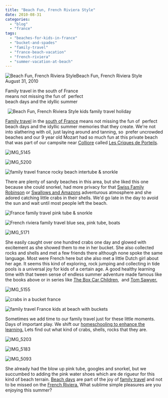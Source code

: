 ```yaml
---
title: "Beach Fun, French Riviera Style"
date: 2010-08-31
categories: 
  - "blog"
  - "france"
tags: 
  - "beaches-for-kids-in-france"
  - "bucket-and-spades"
  - "family-travel"
  - "france-beach-vacation"
  - "french-riviera"
  - "summer-vacation-at-beach"
---
```


 ![Beach Fun, French Riviera Style](https://pub-ac94b3f306b24c0dba4238943c97f2e1.r2.dev/6a00e5502a950788330133f34a66cb970b.jpg)Beach Fun, French Riviera Style  
August 31, 2010

Family travel in the south of France  
means not missing the fun of  perfect  
beach days and the idyllic summer

<!--more-->

  ![Beach Fun, French Riviera Style kids family travel holiday](https://pub-ac94b3f306b24c0dba4238943c97f2e1.r2.dev/6a00e5502a950788330134866eaa9e970c.jpg)  

[Family travel](https://pub-ac94b3f306b24c0dba4238943c97f2e1.r2.dev/2009/04/how-to-travel-the-world-as-a-digital-nomad-family.html) in the [south of France](https://pub-ac94b3f306b24c0dba4238943c97f2e1.r2.dev/2010/07/colliore-france-on-bastille-day-family-travel-pyrennees-catalonia-beautiful-village-on-the-med-sea.html) means not missing the fun of  perfect beach days and the idyllic summer memories that they create. We're not into slathering with oil, just laying around and tanning, so  prefer uncrowded beaches and our 9 year old Mozart had so much fun at this private beach that was part of our campsite near [Colliore](https://pub-ac94b3f306b24c0dba4238943c97f2e1.r2.dev/2010/07/colliore-france-on-bastille-day-family-travel-pyrennees-catalonia-beautiful-village-on-the-med-sea.html) called [Les Criques de Porteils](http://www.lescriques.com/).

![IMG_5145](https://pub-ac94b3f306b24c0dba4238943c97f2e1.r2.dev/6a00e5502a9507883301348690b1b9970c.jpg) 

![IMG_5200](https://pub-ac94b3f306b24c0dba4238943c97f2e1.r2.dev/6a00e5502a9507883301348690b2d2970c.jpg)

![family travel france rocky beach intertube & snorkle](https://pub-ac94b3f306b24c0dba4238943c97f2e1.r2.dev/6a00e5502a9507883301348690b0fd970c.jpg) 

There are plenty of sandy beaches in this area, but she liked this one because she could snorkel, had more privacy for that [Swiss Family Robinson](http://www.amazon.com/Swiss-Family-Robinson-Unabridged-Classics/dp/1402726023/ref=sr_1_2?s=books&ie=UTF8&qid=1283204257&sr=1-2) or [Swallows and Amazons](http://www.amazon.com/Swallows-Amazons-Godine-Storyteller-Ransome/dp/1567924204/ref=sr_1_1?s=books&ie=UTF8&qid=1283204335&sr=1-1) adventurous atmosphere and she adored catching little crabs in their shells. We'd go late in the day to avoid the sun and wait until most people left the beach.

![France family travel pink tube & snorkle](https://pub-ac94b3f306b24c0dba4238943c97f2e1.r2.dev/6a00e5502a950788330133f36c9bc7970b.jpg) 

![French riviera family travel blue sea, pink tube, boats](https://pub-ac94b3f306b24c0dba4238943c97f2e1.r2.dev/6a00e5502a950788330133f36c9ffa970b.jpg) 

![IMG_5171](https://pub-ac94b3f306b24c0dba4238943c97f2e1.r2.dev/6a00e5502a950788330133f36ca0f4970b.jpg)  
  
She easily caught over one hundred crabs one day and glowed with excitement as she showed them to me in her bucket. She also collected rocks and shells and met a few friends there although none spoke the same language. Most were French here but she also met a little Dutch girl about her age. It seems this kind of exploring, rock jumping and collecting in tide pools is a universal joy for kids of a certain age. A good healthy learning time with that tween sense of endless summer adventure made famous like the books above or in series like [The Box Car Children](http://www.amazon.com/Boxcar-Children-Books-1-4/dp/0807508543/ref=sr_1_2?s=books&ie=UTF8&qid=1283204433&sr=1-2),  and [Tom Sawyer.](http://www.amazon.com/Adventures-Sawyer-Mark-Twain-Library/dp/0520266110/ref=sr_1_1?s=books&ie=UTF8&qid=1283204500&sr=1-1) 

![IMG_5155](https://pub-ac94b3f306b24c0dba4238943c97f2e1.r2.dev/6a00e5502a950788330133f36ca32f970b.jpg) 

![crabs in a bucket france](https://pub-ac94b3f306b24c0dba4238943c97f2e1.r2.dev/6a00e5502a950788330133f36ca3de970b.jpg)

![family travel France kids at beach with buckets](https://pub-ac94b3f306b24c0dba4238943c97f2e1.r2.dev/6a00e5502a9507883301348690b977970c.jpg)  
  
Sometimes we add time to our family travel just for these little moments. Days of important play. We shift our [homeschooling to enhance the learning.](https://pub-ac94b3f306b24c0dba4238943c97f2e1.r2.dev/2010/04/family-travel-homeschool-education-global-students-lifestyle-design-location-independent-4hww-around.html) Lets find out what kind of crabs, shells, rocks that they are. 

![IMG_5203](https://pub-ac94b3f306b24c0dba4238943c97f2e1.r2.dev/6a00e5502a950788330133f36ca694970b.jpg)

![IMG_5183](https://pub-ac94b3f306b24c0dba4238943c97f2e1.r2.dev/6a00e5502a950788330133f36ca746970b.jpg) 

![IMG_5093](https://pub-ac94b3f306b24c0dba4238943c97f2e1.r2.dev/6a00e5502a950788330133f36ca868970b.jpg)  
  
She already had the blow up pink tube, googles and snorkel, but we succumbed to adding the pink water shoes which are de rigueur for this kind of beach terrain. [Beach days](https://pub-ac94b3f306b24c0dba4238943c97f2e1.r2.dev/2008/07/workyoutube-pla.html#more) are part of the joy of [family travel](https://pub-ac94b3f306b24c0dba4238943c97f2e1.r2.dev/2010/08/camping-europe-with-kids-free-kids-clubs-family-friendly-international-travel-tips.html#more) and not to be missed on the [French Riviera.](https://pub-ac94b3f306b24c0dba4238943c97f2e1.r2.dev/2010/08/around-the-world-with-kids-extended-travel-long-term-travel-families-and-friends.html#more) What sublime simple pleasures are you enjoying this summer?
